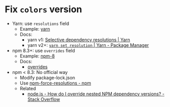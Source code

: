 # Fix `colors` version

- Yarn: use `resolutions` field
  - Example: [yarn](./yarn)
  - Docs:
    - yarn v1: [Selective dependency resolutions | Yarn](https://classic.yarnpkg.com/lang/en/docs/selective-version-resolutions/)
    - yarn v2+: [`yarn set resolution` | Yarn - Package Manager](https://yarnpkg.com/cli/set/resolution)
- npm 8.3+: use `overrides` field
  - Example: [npm-8](./npm-8)
  - Docs:
    - [overrides](https://github.com/npm/rfcs/blob/main/accepted/0036-overrides.md)
- npm < 8.3: No official way
  - Modify package-lock.json
  - Use [npm-force-resolutions - npm](https://www.npmjs.com/package/npm-force-resolutions)
  - Related
    - [node.js - How do I override nested NPM dependency versions? - Stack Overflow](https://stackoverflow.com/questions/15806152/how-do-i-override-nested-npm-dependency-versions)